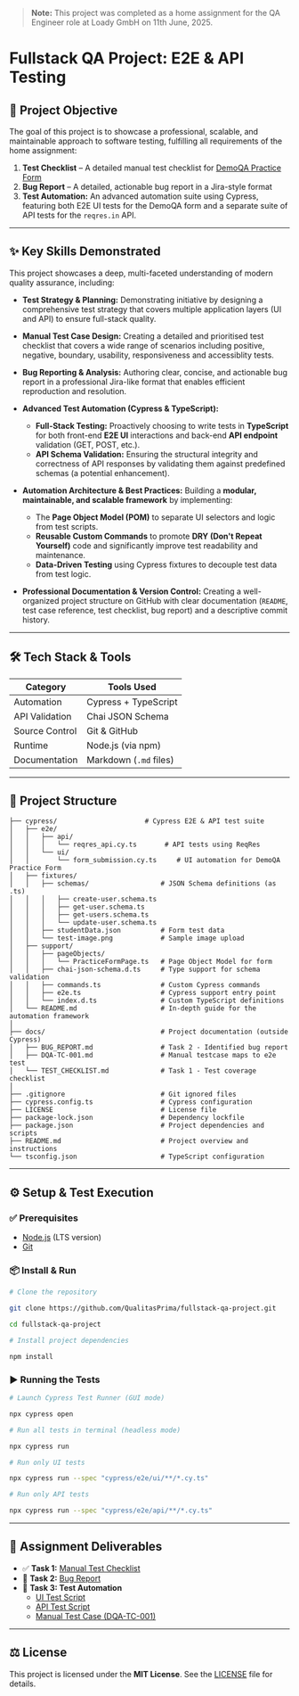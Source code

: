 > **Note:** This project was completed as a home assignment for the QA Engineer role at Loady GmbH on 11th June, 2025.

# Fullstack QA Project: E2E & API Testing

## 🚀 Project Objective

The goal of this project is to showcase a professional, scalable, and maintainable approach to software testing, fulfilling all requirements of the home assignment:

1. **Test Checklist** – A detailed manual test checklist for [DemoQA Practice Form](https://demoqa.com/automation-practice-form)
2. **Bug Report** – A detailed, actionable bug report in a Jira-style format
3. **Test Automation:** An advanced automation suite using Cypress, featuring both E2E UI tests for the DemoQA form and a separate suite of API tests for the `reqres.in` API.

---

## ✨ Key Skills Demonstrated

This project showcases a deep, multi-faceted understanding of modern quality assurance, including:

- **Test Strategy & Planning:** Demonstrating initiative by designing a comprehensive test strategy that covers multiple application layers (UI and API) to ensure full-stack quality.

- **Manual Test Case Design:** Creating a detailed and prioritised test checklist that covers a wide range of scenarios including positive, negative, boundary, usability, responsiveness and accessiblity tests.

- **Bug Reporting & Analysis:** Authoring clear, concise, and actionable bug report in a professional Jira-like format that enables efficient reproduction and resolution.

- **Advanced Test Automation (Cypress & TypeScript):**

  - **Full-Stack Testing:** Proactively choosing to write tests in **TypeScript** for both front-end **E2E UI** interactions and back-end **API endpoint** validation (GET, POST, etc.).
  - **API Schema Validation:** Ensuring the structural integrity and correctness of API responses by validating them against predefined schemas (a potential enhancement).

- **Automation Architecture & Best Practices:** Building a **modular, maintainable, and scalable framework** by implementing:

  - The **Page Object Model (POM)** to separate UI selectors and logic from test scripts.
  - **Reusable Custom Commands** to promote **DRY (Don't Repeat Yourself)** code and significantly improve test readability and maintenance.
  - **Data-Driven Testing** using Cypress fixtures to decouple test data from test logic.

- **Professional Documentation & Version Control:** Creating a well-organized project structure on GitHub with clear documentation (`README`, test case reference, test checklist, bug report) and a descriptive commit history.

---

## 🛠️ Tech Stack & Tools

| Category       | Tools Used             |
| -------------- | ---------------------- |
| Automation     | Cypress + TypeScript   |
| API Validation | Chai JSON Schema       |
| Source Control | Git & GitHub           |
| Runtime        | Node.js (via npm)      |
| Documentation  | Markdown (`.md` files) |

---

## 📂 Project Structure

```
├── cypress/                      # Cypress E2E & API test suite
│   ├── e2e/
│   │   ├── api/
│   │   │   └── reqres_api.cy.ts       # API tests using ReqRes
│   │   └── ui/
│   │       └── form_submission.cy.ts     # UI automation for DemoQA Practice Form
│   ├── fixtures/
│   │   ├── schemas/                  # JSON Schema definitions (as .ts)
│   │   │   ├── create-user.schema.ts
│   │   │   ├── get-user.schema.ts
│   │   │   ├── get-users.schema.ts
│   │   │   └── update-user.schema.ts
│   │   ├── studentData.json          # Form test data
│   │   └── test-image.png            # Sample image upload
│   ├── support/
│   │   ├── pageObjects/
│   │   │   └── PracticeFormPage.ts   # Page Object Model for form
│   │   ├── chai-json-schema.d.ts     # Type support for schema validation
│   │   ├── commands.ts               # Custom Cypress commands
│   │   ├── e2e.ts                    # Cypress support entry point
│   │   └── index.d.ts                # Custom TypeScript definitions
│   └── README.md                     # In-depth guide for the automation framework
│
├── docs/                             # Project documentation (outside Cypress)
│   ├── BUG_REPORT.md                 # Task 2 - Identified bug report
│   ├── DQA-TC-001.md                 # Manual testcase maps to e2e test
│   └── TEST_CHECKLIST.md             # Task 1 - Test coverage checklist
│
├── .gitignore                        # Git ignored files
├── cypress.config.ts                 # Cypress configuration
├── LICENSE                           # License file
├── package-lock.json                 # Dependency lockfile
├── package.json                      # Project dependencies and scripts
├── README.md                         # Project overview and instructions
└── tsconfig.json                     # TypeScript configuration
```

---

## ⚙️ Setup & Test Execution

### ✅ Prerequisites

- [Node.js](https://nodejs.org/en/) (LTS version)
- [Git](https://git-scm.com/downloads)

### 📦 Install & Run

```bash
# Clone the repository

git clone https://github.com/QualitasPrima/fullstack-qa-project.git

cd fullstack-qa-project

# Install project dependencies

npm install
```

### ▶️ Running the Tests

```bash
# Launch Cypress Test Runner (GUI mode)

npx cypress open

# Run all tests in terminal (headless mode)

npx cypress run

# Run only UI tests

npx cypress run --spec "cypress/e2e/ui/**/*.cy.ts"

# Run only API tests

npx cypress run --spec "cypress/e2e/api/**/*.cy.ts"
```

---

## 📄 Assignment Deliverables

- ✅ **Task 1:** [Manual Test Checklist](./docs/TEST_CHECKLIST.md)
- 🐞 **Task 2:** [Bug Report](./docs/BUG_REPORT.md)
- 🤖 **Task 3: Test Automation**
  - [UI Test Script](./cypress/e2e/ui/form_submission.cy.ts)
  - [API Test Script](./cypress/e2e/api/reqres_api.cy.ts)
  - [Manual Test Case (DQA-TC-001)](./docs/DQA-TC-001.md)

---

## ⚖️ License

This project is licensed under the **MIT License**. See the [LICENSE](./LICENSE) file for details.
